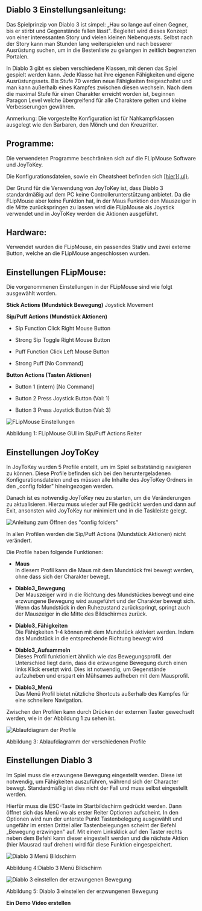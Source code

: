## Diablo 3 Einstellungsanleitung:

Das Spielprinzip von Diablo 3 ist simpel: „Hau so lange auf einen
Gegner, bis er stirbt und Gegenstände fallen lässt". Begleitet wird
dieses Konzept von einer interessanten Story und vielen kleinen
Nebenquests. Selbst nach der Story kann man Stunden lang weiterspielen
und nach besserer Ausrüstung suchen, um in die Bestenliste zu gelangen
in zeitlich begrenzten Portalen.

In Diablo 3 gibt es sieben verschiedene Klassen, mit denen das Spiel
gespielt werden kann. Jede Klasse hat ihre eigenen Fähigkeiten und
eigene Ausrüstungssets. Bis Stufe 70 werden neue Fähigkeiten
freigeschaltet und man kann außerhalb eines Kampfes zwischen diesen
wechseln. Nach dem die maximal Stufe für einen Charakter erreicht worden
ist, beginnen Paragon Level welche übergreifend für alle Charaktere
gelten und kleine Verbesserungen gewähren.

Anmerkung: Die vorgestellte Konfiguration ist für Nahkampfklassen
ausgelegt wie den Barbaren, den Mönch und den Kreuzritter.

## Programme:

Die verwendeten Programme beschränken sich auf die FLipMouse Software
und JoyToKey.

Die Konfigurationsdateien, sowie ein Cheatsheet befinden sich
[[hier]{.ul}](http://google.com).

Der Grund für die Verwendung von JoyToKey ist, dass Diablo 3
standardmäßig auf dem PC keine Controllerunterstützung anbietet. Da die
FLipMouse aber keine Funktion hat, in der Maus Funktion den Mauszeiger
in die Mitte zurückspringen zu lassen wird die FLipMouse als Joystick
verwendet und in JoyToKey werden die Aktionen ausgeführt.

## Hardware:

Verwendet wurden die FLipMouse, ein passendes Stativ und zwei externe
Button, welche an die FLipMouse angeschlossen wurden.

## Einstellungen FLipMouse:

Die vorgenommenen Einstellungen in der FLipMouse sind wie folgt
ausgewählt worden.

**Stick Actions (Mundstück Bewegung)** Joystick Movement

**Sip/Puff Actions (Mundstück Aktionen)**

-   Sip Function Click Right Mouse Button

-   Strong Sip Toggle Right Mouse Button

-   Puff Function Click Left Mouse Button

-   Strong Puff \[No Command\]

**Button Actions (Tasten Aktionen)**

-   Button 1 (intern) \[No Command\]

-   Button 2 Press Joystick Button (Val: 1)

-   Button 3 Press Joystick Button (Val: 3)

![FLipMouse Einstellungen](./Img/media/image4.PNG)

Abbildung 1: FLipMouse GUI im Sip/Puff Actions Reiter

## Einstellungen JoyToKey

In JoyToKey wurden 5 Profile erstellt, um im Spiel selbstständig
navigieren zu können. Diese Profile befinden sich bei den
heruntergeladenen Konfigurationsdateien und es müssen alle Inhalte des
JoyToKey Ordners in den „config folder" hineingezogen werden.

Danach ist es notwendig JoyToKey neu zu starten, um die Veränderungen zu
aktualisieren. Hierzu muss wieder auf File gedrückt werden und dann auf
Exit, ansonsten wird JoyToKey nur minimiert und in die Taskleiste
gelegt.

![Anleitung zum Öffnen des \"config folders\"](./Img/media/image5.PNG)

In allen Profilen werden die Sip/Puff Actions (Mundstück Aktionen) nicht
verändert.

Die Profile haben folgende Funktionen:

-   **Maus**\
    In diesem Profil kann die Maus mit dem Mundstück frei bewegt werden,
    ohne dass sich der Charakter bewegt.

-   **Diablo3_Bewegung**\
    Der Mauszeiger wird in die Richtung des Mundstückes bewegt und eine
    erzwungene Bewegung wird ausgeführt und der Charakter bewegt sich.
    Wenn das Mundstück in den Ruhezustand zurückspringt, springt auch
    der Mauszeiger in die Mitte des Bildschirmes zurück.

-   **Diablo3_Fähigkeiten**\
    Die Fähigkeiten 1-4 können mit dem Mundstück aktiviert werden. Indem
    das Mundstück in die entsprechende Richtung bewegt wird

-   **Diablo3_Aufsammeln**\
    Dieses Profil funktioniert ähnlich wie das Bewegungsprofil. der
    Unterschied liegt darin, dass die erzwungene Bewegung durch einen
    links Klick ersetzt wird. Dies ist notwendig, um Gegenstände
    aufzuheben und erspart ein Mühsames aufheben mit dem Mausprofil.

-   **Diablo3_Menü**\
    Das Menü Profil bietet nützliche Shortcuts außerhalb des Kampfes für
    eine schnellere Navigation.

Zwischen den Profilen kann durch Drücken der externen Taster gewechselt
werden, wie in der Abbildung 1 zu sehen ist.

![Ablaufdiagram der Profile](./Img/media/image6.PNG)

Abbildung 3: Ablaufdiagramm der verschiedenen Profile

## Einstellungen Diablo 3

Im Spiel muss die erzwungene Bewegung eingestellt werden. Diese ist
notwendig, um Fähigkeiten auszuführen, während sich der Character
bewegt. Standardmäßig ist dies nicht der Fall und muss selbst
eingestellt werden.

Hierfür muss die ESC-Taste im Startbildschirm gedrückt werden. Dann
öffnet sich das Menü wo als erster Reiter Optionen aufscheint. In den
Optionen wird nun der unterste Punkt Tastenbelegung ausgewählt und
ungefähr im ersten Drittel aller Tastenbelegungen scheint der Befehl
„Bewegung erzwingen" auf. Mit einem Linksklick auf den Taster rechts
neben dem Befehl kann dieser eingestellt werden und die nächste Aktion
(hier Mausrad rauf drehen) wird für diese Funktion eingespeichert.

![Diablo 3 Menü Bildschirm](./Img/media/image7.PNG)

Abbildung 4:Diablo 3 Menü Bildschirm

![Diablo 3 einstellen der erzwungenen Bewegung](./Img/media/image8.PNG)

Abbildung 5: Diablo 3 einstellen der erzwungenen Bewegung

**Ein Demo Video erstellen**

